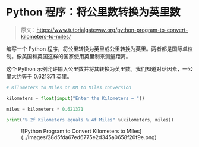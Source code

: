# Python 程序：将公里数转换为英里数

> 原文：<https://www.tutorialgateway.org/python-program-to-convert-kilometers-to-miles/>

编写一个 Python 程序，将公里转换为英里或公里转换为英里。两者都是国际单位制。像美国和英国这样的国家使用英里制来测量距离。

这个 Python 示例允许输入公里数并将其转换为英里数。我们知道对话因素，一公里大约等于 0.621371 英里。

```py
# Kilometers to Miles or KM to Miles conversion

kilometers = float(input("Enter the Kilometers = "))

miles = kilometers * 0.621371

print("%.2f Kilometers equals %.4f Miles" %(kilometers, miles))
```

<figure class="wp-block-image size-large">![Python Program to Convert Kilometers to Miles](../Images/28d5fda67ed6775e2d345a0658f20f9e.png)</figure>